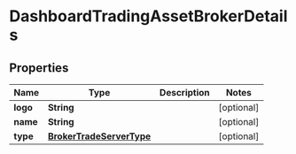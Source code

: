 # DashboardTradingAssetBrokerDetails

## Properties
Name | Type | Description | Notes
------------ | ------------- | ------------- | -------------
**logo** | **String** |  |  [optional]
**name** | **String** |  |  [optional]
**type** | [**BrokerTradeServerType**](BrokerTradeServerType.md) |  |  [optional]
